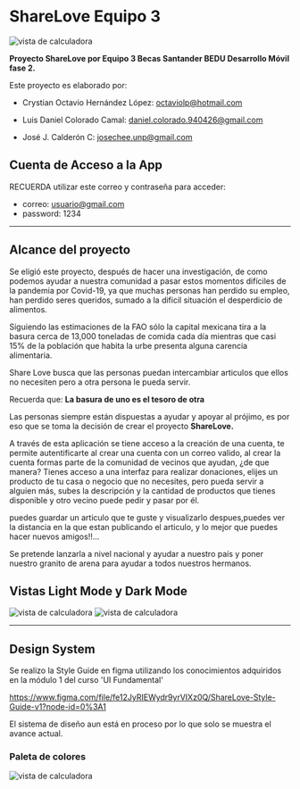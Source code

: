 # ShareLove  Equipo 3

![vista de calculadora](https://github.com/josechee/ShareLove/blob/dani/img/Logo-Sharelove.png)

<b>Proyecto ShareLove por Equipo 3  Becas Santander BEDU Desarrollo Móvil fase 2.</b>


Este proyecto es elaborado por:


- Crystian Octavio Hernández López: octaviolp@hotmail.com

- Luis Daniel Colorado Camal: daniel.colorado.940426@gmail.com

- José J. Calderón C: josechee.unp@gmail.com

## Cuenta de Acceso a la App

RECUERDA utilizar este correo y contraseña para acceder:

- correo: usuario@gmail.com
- password: 1234 




<hr>

## Alcance del proyecto

Se eligió este proyecto, después de hacer una investigación, de como podemos ayudar a nuestra comunidad a pasar estos momentos difíciles de la pandemia por Covid-19, ya que muchas personas han perdido su empleo, han perdido seres queridos, sumado a la dificil situación el desperdicio de alimentos.

Siguiendo las estimaciones de la FAO sólo la capital mexicana tira a la basura cerca de 13,000 toneladas de comida cada día mientras que casi 15% de la población que habita la urbe presenta alguna carencia alimentaria.

Share Love busca que las personas puedan intercambiar articulos que ellos no necesiten pero a otra persona le pueda servir.

Recuerda que: <b>La basura de uno es el tesoro de otra</b>

Las personas siempre están dispuestas a ayudar y apoyar al prójimo, es por eso que se toma la decisión de crear el proyecto <b> ShareLove. </b>


A través de esta aplicación se tiene acceso a la creación de una cuenta, te permite autentificarte  al crear una cuenta con un correo valido, al crear la cuenta formas parte de la comunidad de vecinos que ayudan, ¿de que manera? Tienes acceso a una interfaz para realizar donaciones, elijes un producto de tu casa o negocio que no necesites, pero pueda servir a alguien más, subes la descripción y la cantidad de productos que tienes disponible y otro vecino puede pedir y pasar por él.

puedes guardar un articulo que te guste y visualizarlo despues,puedes ver la distancia en la que estan publicando el articulo, y lo mejor que puedes hacer nuevos amigos!!...


Se pretende lanzarla a nivel nacional y ayudar a nuestro país y poner nuestro granito de arena para ayudar a todos nuestros hermanos.


## Vistas Light Mode y Dark Mode

![vista de calculadora](https://github.com/josechee/ShareLove/blob/dani/img/captura.jpeg)  ![vista de calculadora](https://github.com/josechee/ShareLove/blob/dani/img/capturaDark.jpeg)


<hr>

## Design System

Se realizo la Style Guide en figma utilizando los conocimientos adquiridos en la módulo 1 del curso 'UI Fundamental'

https://www.figma.com/file/fe12JyRIEWydr9yrVIXz0Q/ShareLove-Style-Guide-v1?node-id=0%3A1

El sistema de diseño aun está en proceso por lo que solo se muestra el avance actual.

### Paleta de colores

![vista de calculadora](https://github.com/josechee/ShareLove/blob/dani/img/colores.png)




